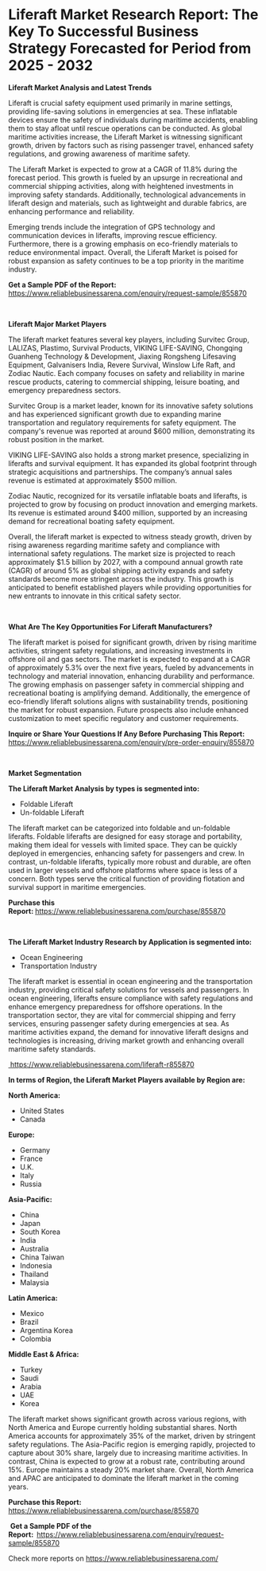 <p><h1>Liferaft Market Research Report: The Key To Successful Business Strategy Forecasted for Period from 2025 - 2032</h1></p><p><strong>Liferaft Market Analysis and Latest Trends</strong></p>
<p><p>Liferaft is crucial safety equipment used primarily in marine settings, providing life-saving solutions in emergencies at sea. These inflatable devices ensure the safety of individuals during maritime accidents, enabling them to stay afloat until rescue operations can be conducted. As global maritime activities increase, the Liferaft Market is witnessing significant growth, driven by factors such as rising passenger travel, enhanced safety regulations, and growing awareness of maritime safety.</p><p>The Liferaft Market is expected to grow at a CAGR of 11.8% during the forecast period. This growth is fueled by an upsurge in recreational and commercial shipping activities, along with heightened investments in improving safety standards. Additionally, technological advancements in liferaft design and materials, such as lightweight and durable fabrics, are enhancing performance and reliability. </p><p>Emerging trends include the integration of GPS technology and communication devices in liferafts, improving rescue efficiency. Furthermore, there is a growing emphasis on eco-friendly materials to reduce environmental impact. Overall, the Liferaft Market is poised for robust expansion as safety continues to be a top priority in the maritime industry.</p></p>
<p><strong>Get a Sample PDF of the Report:&nbsp;</strong> <a href="https://www.reliablebusinessarena.com/enquiry/request-sample/855870?utm_campaign=2095&utm_medium=2&utm_source=Github&utm_content=ia&utm_term=08022025&utm_id=liferaft">https://www.reliablebusinessarena.com/enquiry/request-sample/855870</a></p>
<p>&nbsp;</p>
<p><strong>Liferaft Major Market Players</strong></p>
<p><p>The liferaft market features several key players, including Survitec Group, LALIZAS, Plastimo, Survival Products, VIKING LIFE-SAVING, Chongqing Guanheng Technology & Development, Jiaxing Rongsheng Lifesaving Equipment, Galvanisers India, Revere Survival, Winslow Life Raft, and Zodiac Nautic. Each company focuses on safety and reliability in marine rescue products, catering to commercial shipping, leisure boating, and emergency preparedness sectors.</p><p>Survitec Group is a market leader, known for its innovative safety solutions and has experienced significant growth due to expanding marine transportation and regulatory requirements for safety equipment. The company's revenue was reported at around $600 million, demonstrating its robust position in the market.</p><p>VIKING LIFE-SAVING also holds a strong market presence, specializing in liferafts and survival equipment. It has expanded its global footprint through strategic acquisitions and partnerships. The company’s annual sales revenue is estimated at approximately $500 million.</p><p>Zodiac Nautic, recognized for its versatile inflatable boats and liferafts, is projected to grow by focusing on product innovation and emerging markets. Its revenue is estimated around $400 million, supported by an increasing demand for recreational boating safety equipment.</p><p>Overall, the liferaft market is expected to witness steady growth, driven by rising awareness regarding maritime safety and compliance with international safety regulations. The market size is projected to reach approximately $1.5 billion by 2027, with a compound annual growth rate (CAGR) of around 5% as global shipping activity expands and safety standards become more stringent across the industry. This growth is anticipated to benefit established players while providing opportunities for new entrants to innovate in this critical safety sector.</p></p>
<p>&nbsp;</p>
<p><strong>What Are The Key Opportunities For Liferaft Manufacturers?</strong></p>
<p><p>The liferaft market is poised for significant growth, driven by rising maritime activities, stringent safety regulations, and increasing investments in offshore oil and gas sectors. The market is expected to expand at a CAGR of approximately 5.3% over the next five years, fueled by advancements in technology and material innovation, enhancing durability and performance. The growing emphasis on passenger safety in commercial shipping and recreational boating is amplifying demand. Additionally, the emergence of eco-friendly liferaft solutions aligns with sustainability trends, positioning the market for robust expansion. Future prospects also include enhanced customization to meet specific regulatory and customer requirements.</p></p>
<p><strong>Inquire or Share Your Questions If Any Before Purchasing This Report:</strong> <a href="https://www.reliablebusinessarena.com/enquiry/pre-order-enquiry/855870?utm_campaign=2095&utm_medium=2&utm_source=Github&utm_content=ia&utm_term=08022025&utm_id=liferaft">https://www.reliablebusinessarena.com/enquiry/pre-order-enquiry/855870</a></p>
<p>&nbsp;</p>
<p><strong>Market Segmentation</strong></p>
<p><strong>The Liferaft Market Analysis by types is segmented into:</strong></p>
<p><ul><li>Foldable Liferaft</li><li>Un-foldable Liferaft</li></ul></p>
<p><p>The liferaft market can be categorized into foldable and un-foldable liferafts. Foldable liferafts are designed for easy storage and portability, making them ideal for vessels with limited space. They can be quickly deployed in emergencies, enhancing safety for passengers and crew. In contrast, un-foldable liferafts, typically more robust and durable, are often used in larger vessels and offshore platforms where space is less of a concern. Both types serve the critical function of providing flotation and survival support in maritime emergencies.</p></p>
<p><strong>Purchase this Report:&nbsp;</strong><a href="https://www.reliablebusinessarena.com/purchase/855870?utm_campaign=2095&utm_medium=2&utm_source=Github&utm_content=ia&utm_term=08022025&utm_id=liferaft">https://www.reliablebusinessarena.com/purchase/855870</a></p>
<p>&nbsp;</p>
<p><strong>The Liferaft Market Industry Research by Application is segmented into:</strong></p>
<p><ul><li>Ocean Engineering</li><li>Transportation Industry</li></ul></p>
<p><p>The liferaft market is essential in ocean engineering and the transportation industry, providing critical safety solutions for vessels and passengers. In ocean engineering, liferafts ensure compliance with safety regulations and enhance emergency preparedness for offshore operations. In the transportation sector, they are vital for commercial shipping and ferry services, ensuring passenger safety during emergencies at sea. As maritime activities expand, the demand for innovative liferaft designs and technologies is increasing, driving market growth and enhancing overall maritime safety standards.</p></p>
<p><a href="https://www.reliablebusinessarena.com/liferaft-r855870?utm_campaign=2095&utm_medium=2&utm_source=Github&utm_content=ia&utm_term=08022025&utm_id=liferaft">&nbsp;https://www.reliablebusinessarena.com/liferaft-r855870</a></p>
<p><strong>In terms of Region, the Liferaft Market Players available by Region are:</strong></p>
<p>
    <p> <strong> North America: </strong>
        <ul>
            <li>United States</li>
            <li>Canada</li>
        </ul>
        </p> 
    <p> <strong> Europe: </strong>
        <ul>
            <li>Germany</li>
            <li>France</li>
            <li>U.K.</li>
            <li>Italy</li>
            <li>Russia</li>
        </ul>
        </p> 
    <p> <strong> Asia-Pacific: </strong>
        <ul>
            <li>China</li>
            <li>Japan</li>
            <li>South Korea</li>
            <li>India</li>
            <li>Australia</li>
            <li>China Taiwan</li>
            <li>Indonesia</li>
            <li>Thailand</li>
            <li>Malaysia</li>
        </ul>
        </p> 
    <p> <strong> Latin America: </strong>
        <ul>
            <li>Mexico</li>
            <li>Brazil</li>
            <li>Argentina Korea</li>
            <li>Colombia</li>
        </ul>
        </p> 
    <p> <strong> Middle East & Africa: </strong>
        <ul>
            <li>Turkey</li>
            <li>Saudi</li>
            <li>Arabia</li>
            <li>UAE</li>
            <li>Korea</li>
        </ul>
    </p>
    </p>
<p><p>The liferaft market shows significant growth across various regions, with North America and Europe currently holding substantial shares. North America accounts for approximately 35% of the market, driven by stringent safety regulations. The Asia-Pacific region is emerging rapidly, projected to capture about 30% share, largely due to increasing maritime activities. In contrast, China is expected to grow at a robust rate, contributing around 15%. Europe maintains a steady 20% market share. Overall, North America and APAC are anticipated to dominate the liferaft market in the coming years.</p></p>
<p><strong>Purchase this Report: </strong><a href="https://www.reliablebusinessarena.com/purchase/855870?utm_campaign=2095&utm_medium=2&utm_source=Github&utm_content=ia&utm_term=08022025&utm_id=liferaft">https://www.reliablebusinessarena.com/purchase/855870</a></p>
<p>&nbsp;<strong>Get a Sample PDF of the Report:&nbsp;&nbsp;</strong><a href="https://www.reliablebusinessarena.com/enquiry/request-sample/855870?utm_campaign=2095&utm_medium=2&utm_source=Github&utm_content=ia&utm_term=08022025&utm_id=liferaft">https://www.reliablebusinessarena.com/enquiry/request-sample/855870</a></p>
<p><strong></strong></p>
<p>Check more reports on <a href="https://www.reliablebusinessarena.com/?utm_campaign=2095&utm_medium=2&utm_source=Github&utm_content=ia&utm_term=08022025&utm_id=liferaft">https://www.reliablebusinessarena.com/</a></p>